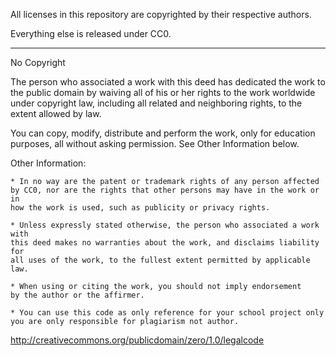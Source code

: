 All licenses in this repository are copyrighted by their respective authors.

Everything else is released under CC0.

------------------------------------------------------------------------------

No Copyright

The person who associated a work with this deed has dedicated the work to the
public domain by waiving all of his or her rights to the work worldwide under
copyright law, including all related and neighboring rights,
to the extent allowed by law.

You can copy, modify, distribute and perform the work, only for education
purposes, all without asking permission. See Other Information below.

Other Information:

    * In no way are the patent or trademark rights of any person affected
    by CC0, nor are the rights that other persons may have in the work or in
    how the work is used, such as publicity or privacy rights.

    * Unless expressly stated otherwise, the person who associated a work with
    this deed makes no warranties about the work, and disclaims liability for
    all uses of the work, to the fullest extent permitted by applicable law.

    * When using or citing the work, you should not imply endorsement
    by the author or the affirmer.
    
    * You can use this code as only reference for your school project only you are only responsible for plagiarism not author. 

http://creativecommons.org/publicdomain/zero/1.0/legalcode
